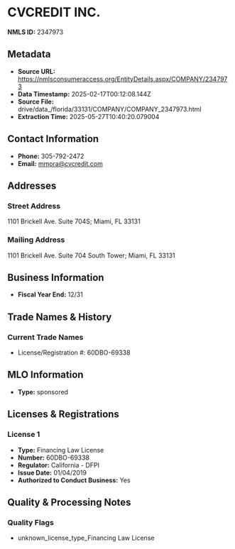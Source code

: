 # CVCREDIT INC.

**NMLS ID:** 2347973

## Metadata
- **Source URL:** https://nmlsconsumeraccess.org/EntityDetails.aspx/COMPANY/2347973
- **Data Timestamp:** 2025-02-17T00:12:08.144Z
- **Source File:** drive/data_/florida/33131/COMPANY/COMPANY_2347973.html
- **Extraction Time:** 2025-05-27T10:40:20.079004

## Contact Information
- **Phone:** 305-792-2472
- **Email:** mmora@cvcredit.com

## Addresses
### Street Address
1101 Brickell Ave. Suite 704S; Miami, FL 33131

### Mailing Address
1101 Brickell Ave. Suite 704 South Tower; Miami, FL 33131

## Business Information
- **Fiscal Year End:** 12/31

## Trade Names & History
### Current Trade Names
- License/Registration #: 60DBO-69338

## MLO Information
- **Type:** sponsored

## Licenses & Registrations

### License 1
- **Type:** Financing Law License
- **Number:** 60DBO-69338
- **Regulator:** California - DFPI
- **Issue Date:** 01/04/2019
- **Authorized to Conduct Business:** Yes

## Quality & Processing Notes
### Quality Flags
- unknown_license_type_Financing Law License
